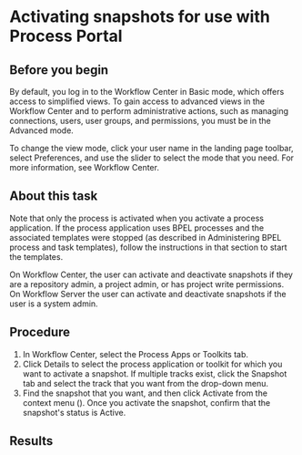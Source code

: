 # Activating snapshots for use with Process Portal

## Before you begin

By default, you log in to the Workflow Center in Basic mode, which
offers access to simplified views. To gain access to advanced views in the Workflow Center and to perform
administrative actions, such as managing connections, users, user groups, and permissions, you must
be in the Advanced mode.

To change the view mode, click your user name in the landing page toolbar, select
Preferences, and use the slider to select the mode that you need. For more
information, see Workflow Center.

## About this task

Note that only the process is activated when you activate a process application. If the
process application uses BPEL processes and the associated templates were stopped (as described in
Administering BPEL process and task templates), follow the instructions in that section to
start the templates.

On Workflow Center, the user can activate
and deactivate snapshots if they are a repository admin, a project admin, or has project write
permissions. On Workflow Server the user can activate and deactivate snapshots if the user is a system admin.

## Procedure

1. In Workflow Center, select the Process Apps or Toolkits tab.
2. Click Details to select the process application or toolkit for
which you want to activate a snapshot. If multiple tracks exist, click the
Snapshot tab and select the track that you want from the drop-down
menu.
3. Find the snapshot that you want, and then click Activate from the
context menu (). Once you activate the snapshot, confirm that
the snapshot's status is Active.

## Results
